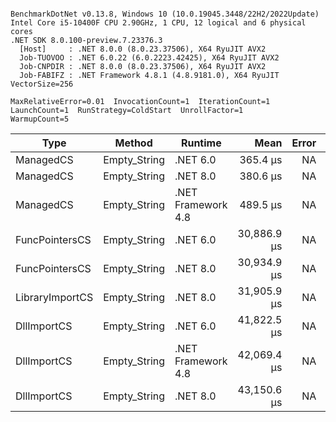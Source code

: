 ```

BenchmarkDotNet v0.13.8, Windows 10 (10.0.19045.3448/22H2/2022Update)
Intel Core i5-10400F CPU 2.90GHz, 1 CPU, 12 logical and 6 physical cores
.NET SDK 8.0.100-preview.7.23376.3
  [Host]     : .NET 8.0.0 (8.0.23.37506), X64 RyuJIT AVX2
  Job-TUOVOO : .NET 6.0.22 (6.0.2223.42425), X64 RyuJIT AVX2
  Job-CNPDIR : .NET 8.0.0 (8.0.23.37506), X64 RyuJIT AVX2
  Job-FABIFZ : .NET Framework 4.8.1 (4.8.9181.0), X64 RyuJIT VectorSize=256

MaxRelativeError=0.01  InvocationCount=1  IterationCount=1  
LaunchCount=1  RunStrategy=ColdStart  UnrollFactor=1  
WarmupCount=5  

```
| Type            | Method       | Runtime            | Mean        | Error | Median      | Min         | Max         | Allocated |
|---------------- |------------- |------------------- |------------:|------:|------------:|------------:|------------:|----------:|
| ManagedCS       | Empty_String | .NET 6.0           |    365.4 μs |    NA |    365.4 μs |    365.4 μs |    365.4 μs |     640 B |
| ManagedCS       | Empty_String | .NET 8.0           |    380.6 μs |    NA |    380.6 μs |    380.6 μs |    380.6 μs |     400 B |
| ManagedCS       | Empty_String | .NET Framework 4.8 |    489.5 μs |    NA |    489.5 μs |    489.5 μs |    489.5 μs |         - |
| FuncPointersCS  | Empty_String | .NET 6.0           | 30,886.9 μs |    NA | 30,886.9 μs | 30,886.9 μs | 30,886.9 μs |     688 B |
| FuncPointersCS  | Empty_String | .NET 8.0           | 30,934.9 μs |    NA | 30,934.9 μs | 30,934.9 μs | 30,934.9 μs |     448 B |
| LibraryImportCS | Empty_String | .NET 8.0           | 31,905.9 μs |    NA | 31,905.9 μs | 31,905.9 μs | 31,905.9 μs |     400 B |
| DllImportCS     | Empty_String | .NET 6.0           | 41,822.5 μs |    NA | 41,822.5 μs | 41,822.5 μs | 41,822.5 μs |     640 B |
| DllImportCS     | Empty_String | .NET Framework 4.8 | 42,069.4 μs |    NA | 42,069.4 μs | 42,069.4 μs | 42,069.4 μs |         - |
| DllImportCS     | Empty_String | .NET 8.0           | 43,150.6 μs |    NA | 43,150.6 μs | 43,150.6 μs | 43,150.6 μs |     400 B |
